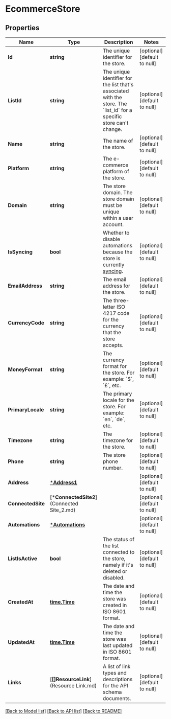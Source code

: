 # EcommerceStore

## Properties
Name | Type | Description | Notes
------------ | ------------- | ------------- | -------------
**Id** | **string** | The unique identifier for the store. | [optional] [default to null]
**ListId** | **string** | The unique identifier for the list that&#39;s associated with the store. The &#x60;list_id&#x60; for a specific store can&#39;t change. | [optional] [default to null]
**Name** | **string** | The name of the store. | [optional] [default to null]
**Platform** | **string** | The e-commerce platform of the store. | [optional] [default to null]
**Domain** | **string** | The store domain.  The store domain must be unique within a user account. | [optional] [default to null]
**IsSyncing** | **bool** | Whether to disable automations because the store is currently [syncing](https://mailchimp.com/developer/marketing/docs/e-commerce/#pausing-store-automations). | [optional] [default to null]
**EmailAddress** | **string** | The email address for the store. | [optional] [default to null]
**CurrencyCode** | **string** | The three-letter ISO 4217 code for the currency that the store accepts. | [optional] [default to null]
**MoneyFormat** | **string** | The currency format for the store. For example: &#x60;$&#x60;, &#x60;£&#x60;, etc. | [optional] [default to null]
**PrimaryLocale** | **string** | The primary locale for the store. For example: &#x60;en&#x60;, &#x60;de&#x60;, etc. | [optional] [default to null]
**Timezone** | **string** | The timezone for the store. | [optional] [default to null]
**Phone** | **string** | The store phone number. | [optional] [default to null]
**Address** | [***Address1**](Address_1.md) |  | [optional] [default to null]
**ConnectedSite** | [***ConnectedSite2**](Connected Site_2.md) |  | [optional] [default to null]
**Automations** | [***Automations**](Automations.md) |  | [optional] [default to null]
**ListIsActive** | **bool** | The status of the list connected to the store, namely if it&#39;s deleted or disabled. | [optional] [default to null]
**CreatedAt** | [**time.Time**](time.Time.md) | The date and time the store was created in ISO 8601 format. | [optional] [default to null]
**UpdatedAt** | [**time.Time**](time.Time.md) | The date and time the store was last updated in ISO 8601 format. | [optional] [default to null]
**Links** | [**[]ResourceLink**](Resource Link.md) | A list of link types and descriptions for the API schema documents. | [optional] [default to null]

[[Back to Model list]](../README.md#documentation-for-models) [[Back to API list]](../README.md#documentation-for-api-endpoints) [[Back to README]](../README.md)


